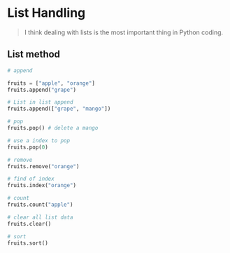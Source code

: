 # List Handling
> I think dealing with lists is the most important thing in Python coding.

## List method
```python
# append

fruits = ["apple", "orange"]
fruits.append("grape")

# List in list append
fruits.append(["grape", "mango"])

# pop
fruits.pop() # delete a mango

# use a index to pop
fruits.pop(0)

# remove
fruits.remove("orange")

# find of index
fruits.index("orange")

# count
fruits.count("apple")

# clear all list data
fruits.clear()

# sort
fruits.sort()
```